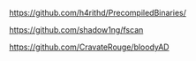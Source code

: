 
https://github.com/h4rithd/PrecompiledBinaries/


https://github.com/shadow1ng/fscan


https://github.com/CravateRouge/bloodyAD




